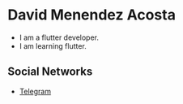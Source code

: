 # David Menendez Acosta

- I am a flutter developer.
- I am learning flutter.

## Social Networks

- [Telegram](https://t.me/davidmenendez9901)
